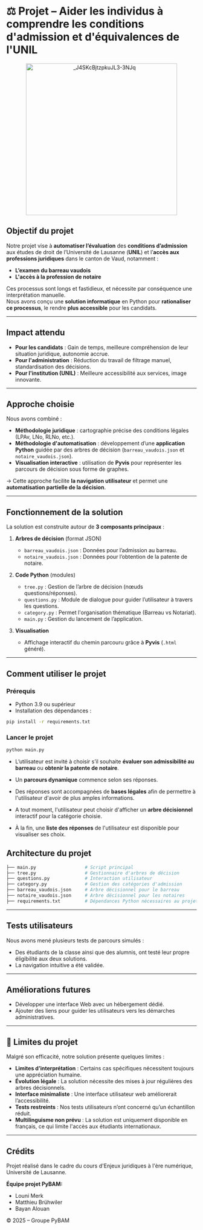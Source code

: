 # ⚖️ Projet – Aider les individus à comprendre les conditions d'admission et d'équivalences de l'UNIL

<div align="center">
  <img src="https://github.com/user-attachments/assets/25d5ba23-51d8-41c0-b486-2470da3e8552" alt="_J4SKcBjtzpkuJL3-3NJq" width="400"/>
</div>

## Objectif du projet

Notre projet vise à **automatiser l’évaluation** des **conditions d’admission** aux études de droit de l’Université de Lausanne (**UNIL**) et l’**accès aux professions juridiques** dans le canton de Vaud, notamment :
- **L’examen du barreau vaudois**
- **L'accès à la profession de notaire**

Ces processus sont longs et fastidieux, et nécessite par conséquence une interprétation manuelle.  
Nous avons conçu une **solution informatique** en Python pour **rationaliser ce processus**, le rendre **plus accessible** pour les candidats.

---

## Impact attendu

- **Pour les candidats** : Gain de temps, meilleure compréhension de leur situation juridique, autonomie accrue.
- **Pour l'administration** : Réduction du travail de filtrage manuel, standardisation des décisions.
- **Pour l'institution (UNIL)** : Meilleure accessibilité aux services, image innovante.

---

## Approche choisie

Nous avons combiné :
- **Méthodologie juridique** : cartographie précise des conditions légales (LPAv, LNo, RLNo, etc.).
- **Méthodologie d'automatisation** : développement d’une **application Python** guidée par des arbres de décision (`barreau_vaudois.json` et `notaire_vaudois.json`).
- **Visualisation interactive** : utilisation de **Pyvis** pour représenter les parcours de décision sous forme de graphes.

-> Cette approche facilite **la navigation utilisateur** et permet une **automatisation partielle de la décision**.

---

## Fonctionnement de la solution

La solution est construite autour de **3 composants principaux** :

1. **Arbres de décision** (format JSON)
   - `barreau_vaudois.json` : Données pour l’admission au barreau.
   - `notaire_vaudois.json` : Données pour l’obtention de la patente de notaire.

2. **Code Python** (modules)
   - `tree.py` : Gestion de l’arbre de décision (nœuds questions/réponses).
   - `questions.py` : Module de dialogue pour guider l’utilisateur à travers les questions.
   - `category.py` : Permet l'organisation thématique (Barreau vs Notariat).
   - `main.py` : Gestion du lancement de l’application.

3. **Visualisation**
   - Affichage interactif du chemin parcouru grâce à **Pyvis** (`.html` généré).

---

## Comment utiliser le projet

### Prérequis

- Python 3.9 ou supérieur
- Installation des dépendances :

```bash
pip install -r requirements.txt
```

### Lancer le projet
```bash
python main.py
```

- L’utilisateur est invité à choisir s’il souhaite **évaluer son admissibilité au barreau** ou **obtenir la patente de notaire**.

- Un **parcours dynamique** commence selon ses réponses.

- Des réponses sont accompagnées de **bases légales** afin de permettre à l'utilisateur d'avoir de plus amples informations.

- A tout moment, l'utilisateur peut choisir d'afficher un **arbre décisionnel** interactif pour la catégorie choisie.

- À la fin, une **liste des réponses** de l'utilisateur est disponible pour visualiser ses choix.

## Architecture du projet
```bash
├── main.py                  # Script principal
├── tree.py                  # Gestionnaire d'arbres de décision
├── questions.py             # Interaction utilisateur
├── category.py              # Gestion des catégories d'admission
├── barreau_vaudois.json     # Arbre décisionnel pour le barreau
├── notaire_vaudois.json     # Arbre décisionnel pour les notaires
├── requirements.txt         # Dépendances Python nécessaires au projet
```
---
## Tests utilisateurs
Nous avons mené plusieurs tests de parcours simulés :
- Des étudiants de la classe ainsi que des alumnis, ont testé leur propre éligibilité aux deux solutions.
- La navigation intuitive a été validée.
---
## Améliorations futures 
- Développer une interface Web avec un hébergement dédié.
- Ajouter des liens pour guider les utilisateurs vers les démarches administratives.
---
## 🚨 Limites du projet

Malgré son efficacité, notre solution présente quelques limites :
- **Limites d’interprétation** : Certains cas spécifiques nécessitent toujours une appréciation humaine.
- **Évolution légale** : La solution nécessite des mises à jour régulières des arbres décisionnels.
- **Interface minimaliste** : Une interface utilisateur web améliorerait l’accessibilité.
- **Tests restreints** : Nos tests utilisateurs n’ont concerné qu’un échantillon réduit.
- **Multilinguisme non prévu** : La solution est uniquement disponible en français, ce qui limite l'accès aux étudiants internationaux.

---

## Crédits

Projet réalisé dans le cadre du cours d'Enjeux juridiques à l'ère numérique, Université de Lausanne.

**Équipe projet PyBAM:**
- Louni Merk
- Matthieu Brühwiler
- Bayan Alouan

© 2025 – Groupe PyBAM

